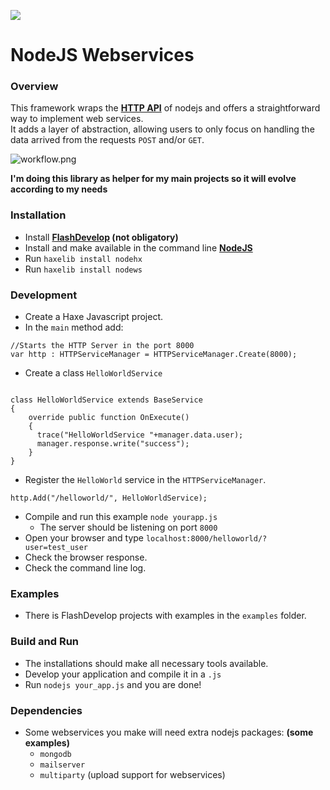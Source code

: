 ![](http://i.imgur.com/zVuvoa8.png)
# NodeJS Webservices

### Overview

This framework wraps the **[HTTP API](http://nodejs.org/api/http.html)** of nodejs and offers a straightforward way to implement web services.  
It adds a layer of abstraction, allowing users to only focus on handling the data arrived from the requests `POST` and/or `GET`.


![workflow.png](https://bitbucket.org/repo/4MbbzR/images/3818944778-workflow.png)

**I'm doing this library as helper for my main projects so it will evolve according to my needs**

### Installation

* Install **[FlashDevelop](http://www.flashdevelop.org/community/viewforum.php?f=11) (not obligatory)**
* Install and make available in the command line **[NodeJS](http://nodejs.org/)**
* Run `haxelib install nodehx`
* Run `haxelib install nodews`


### Development

* Create a Haxe Javascript project.
* In the `main` method add:
```
//Starts the HTTP Server in the port 8000
var http : HTTPServiceManager = HTTPServiceManager.Create(8000);
```
* Create a class `HelloWorldService`
```

class HelloWorldService extends BaseService
{
    override public function OnExecute()
    {
      trace("HelloWorldService "+manager.data.user);
      manager.response.write("success");
    }
}  
```
* Register the `HelloWorld` service in the `HTTPServiceManager`.
```
http.Add("/helloworld/", HelloWorldService);
```
* Compile and run this example `node yourapp.js`
    * The server should be listening on port `8000`
* Open your browser and type `localhost:8000/helloworld/?user=test_user`
* Check the browser response.
* Check the command line log.

### Examples

* There is FlashDevelop projects with examples in the `examples` folder.

### Build and Run

* The installations should make all necessary tools available.
* Develop your application and compile it in a `.js`
* Run `nodejs your_app.js` and you are done!
 
### Dependencies

* Some webservices you make will need extra nodejs packages: **(some examples)**
    * `mongodb`
    * `mailserver`
    * `multiparty` (upload support for webservices)
